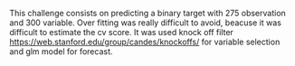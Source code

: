 This challenge consists on predicting a binary target with 275 observation and 300 variable.
Over fitting was really difficult to avoid, beacuse it was difficult to estimate the cv score. 
It was used knock off filter https://web.stanford.edu/group/candes/knockoffs/ for variable selection and glm model for forecast.
